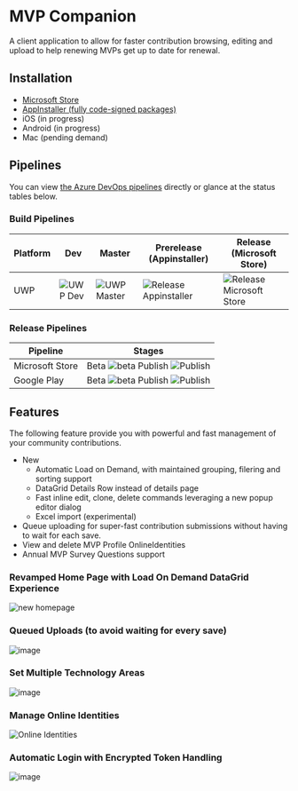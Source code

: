 # MVP Companion 

A client application to allow for faster contribution browsing, editing and upload to help renewing MVPs get up to date for renewal.

## Installation
- [Microsoft Store](https://www.microsoft.com/store/apps/9NRXNX3WLH77)
- [AppInstaller (fully code-signed packages)](https://dvlup.blob.core.windows.net/general-app-files/Installers/MvpCompanion/index.html)
- iOS (in progress)
- Android (in progress)
- Mac (pending demand)

## Pipelines

You can view [the Azure DevOps pipelines](https://dev.azure.com/lance/MVP%20Companion%20Ops/_build) directly or glance at the status tables below.

### Build Pipelines

| Platform | Dev | Master | Prerelease (Appinstaller) | Release (Microsoft Store) |
|----------|-----|--------|-----------------|------------------------|
| UWP | ![UWP Dev](https://dev.azure.com/lance/MVP%20Companion%20Ops/_apis/build/status/UWP%20%5BDev%5D) | ![UWP Master](https://dev.azure.com/lance/MVP%20Companion%20Ops/_apis/build/status/UWP%20%5BMaster%5D) | ![Release Appinstaller](https://dev.azure.com/lance/MVP%20Companion%20Ops/_apis/build/status/UWP%20%5BRelease%20Appinstaller%5D) | ![Release Microsoft Store](https://dev.azure.com/lance/MVP%20Companion%20Ops/_apis/build/status/UWP%20%5BRelease%5D?branchName=release)|

### Release Pipelines

| Pipeline | Stages |
|----------|--------|
| Microsoft Store | Beta ![beta](https://vsrm.dev.azure.com/lance/_apis/public/Release/badge/343301de-d63e-46b2-8816-7da7ade8002d/2/2) Publish ![Publish](https://vsrm.dev.azure.com/lance/_apis/public/Release/badge/343301de-d63e-46b2-8816-7da7ade8002d/2/6) |
| Google Play | Beta ![beta](https://vsrm.dev.azure.com/lance/_apis/public/Release/badge/343301de-d63e-46b2-8816-7da7ade8002d/3/4) Publish ![Publish](https://vsrm.dev.azure.com/lance/_apis/public/Release/badge/343301de-d63e-46b2-8816-7da7ade8002d/3/5) |

## Features

The following feature provide you with powerful and fast management of your community contributions.

- New
  - Automatic Load on Demand, with maintained grouping, filering and sorting support
  - DataGrid Details Row instead of details page
  - Fast inline edit, clone, delete commands leveraging a new popup editor dialog
  - Excel import (experimental)
- Queue uploading for super-fast contribution submissions without having to wait for each save.
- View and delete MVP Profile OnlineIdentities
- Annual MVP Survey Questions support

### Revamped Home Page with Load On Demand DataGrid Experience
![new homepage](https://user-images.githubusercontent.com/3520532/153973369-b3a44f1d-024e-4243-a363-51054454cd09.png)

### Queued Uploads (to avoid waiting for every save)
![image](https://content.screencast.com/users/lance.mccarthy/folders/Snagit/media/054a5bfe-3d1f-4aec-b4df-1473d662e789/03.09.2018-18.36.GIF)

### Set Multiple Technology Areas
![image](https://dvlup.blob.core.windows.net/general-app-files/MVP%20Companion/MutipleTechAreas.gif)

### Manage Online Identities
![Online Identities](https://user-images.githubusercontent.com/3520532/50461434-5a614780-094c-11e9-856c-14fdfc1dd5ac.png)

### Automatic Login with Encrypted Token Handling
![image](https://dvlup.blob.core.windows.net/general-app-files/MVP%20Companion/MVP_Companion_1.7_update.gif)
